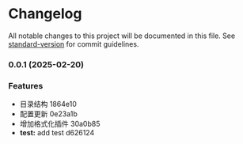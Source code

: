 # Changelog

All notable changes to this project will be documented in this file. See [standard-version](https://github.com/conventional-changelog/standard-version) for commit guidelines.

### 0.0.1 (2025-02-20)


### Features

* 目录结构 1864e10
* 配置更新 0e23a1b
* 增加格式化插件 30a0b85
* **test:** add test d626124
